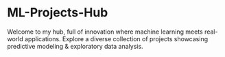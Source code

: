 # ML-Projects-Hub
Welcome to my hub, full of innovation where machine learning meets real-world applications. Explore a diverse collection of projects showcasing predictive modeling &amp; exploratory data analysis. 
